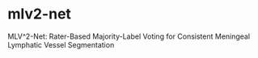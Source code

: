 # mlv2-net
MLV^2-Net: Rater-Based Majority-Label Voting for Consistent Meningeal Lymphatic Vessel Segmentation
